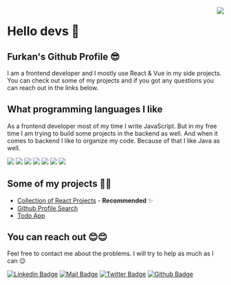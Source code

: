 <img align='right' src="https://github-readme-stats.vercel.app/api?username=afozbek&show_icons=true&theme=dracula">

# Hello devs 👋

## Furkan's Github Profile 😎

I am a frontend developer and I mostly use React & Vue in my side projects. You can check out some of my projects and if you got any questions you can reach out in the links below. 

## What programming languages I like
As a frontend developer most of my time I write JavaScript. But in my free time I am trying to build some projects in the backend as well. And when it comes to backend I like to organize my code. Because of that I like Java as well.

[![](https://img.shields.io/badge/html-e34c26?style=for-the-badge&logo=html5&logoColor=white)]()
[![](https://img.shields.io/badge/css-264de4?style=for-the-badge&logo=css3&logoColor=white)]()
[![](https://img.shields.io/badge/javascript-f0db4f?style=for-the-badge&logo=javascript&logoColor=white)]()
[![](https://img.shields.io/badge/sass-cc6699?style=for-the-badge&logo=sass&logoColor=white)]()
[![](https://img.shields.io/badge/react-132bb1?style=for-the-badge&logo=react&logoColor=white)]()
[![](https://img.shields.io/badge/vue-42b883?style=for-the-badge&logo=vue.js&logoColor=white)]()
[![](https://img.shields.io/badge/java-f67317?style=for-the-badge&logo=java&logoColor=white)]()

## Some of my projects 🐱‍🏍
* [Collection of React Projects](https://github.com/afozbek/react-demo-projects) - **Recommended** ✨
* [Github Profile Search](https://github.com/afozbek/github-profiles)
* [Todo App](https://github.com/afozbek/react-todo-app) 

## You can reach out 😊😊
Feel free to contact me about the problems. I will try to help as much as I can 😉

[![Linkedin Badge](https://img.shields.io/badge/linkedin-%230077B5.svg?&style=for-the-badge&logo=linkedin&logoColor=white)](https://www.linkedin.com/in/afozbek/)
[![Mail Badge](https://img.shields.io/badge/email-c14438?style=for-the-badge&logo=Gmail&logoColor=white&link=mailto:furkanozbek1995@gmail.com)](mailto:furkanozbek1995@gmail.com)
[![Twitter Badge](https://img.shields.io/badge/twitter-1DA1F2?style=for-the-badge&logo=twitter&logoColor=white)](https://twitter.com/afozbek_)
[![Github Badge](https://img.shields.io/badge/github-333?style=for-the-badge&logo=github&logoColor=white)](https://github.com/afozbek)
